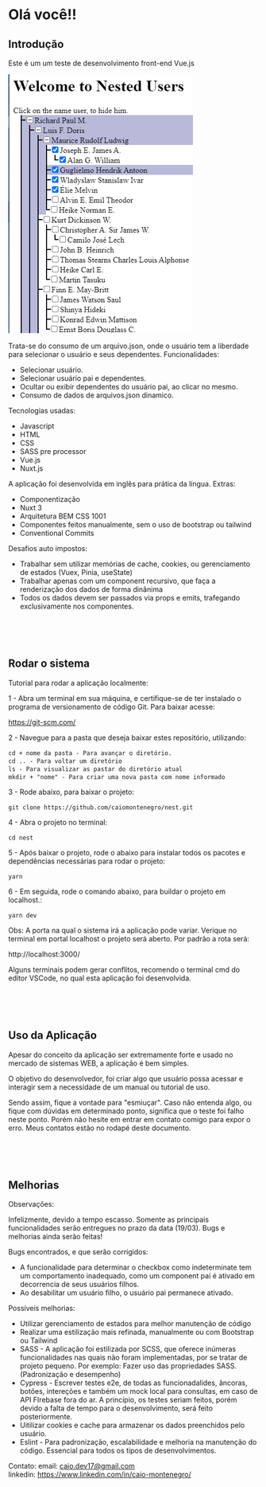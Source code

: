 <h1> Olá você!! </h1>

<h2>Introdução</h2>

<p>Este é um um teste de desenvolvimento front-end Vue.js</p>
<img src="assets/img/Capturar.PNG" alt="nest">

Trata-se do consumo de um arquivo.json, onde o usuário tem a liberdade
para selecionar o usuário e seus dependentes. Funcionalidades:

- Selecionar usuário.
- Selecionar usuário pai e dependentes.
- Ocultar ou exibir dependentes do usuário pai, ao clicar no mesmo.
- Consumo de dados de arquivos.json dinamico.

Tecnologias usadas:

- Javascript
- HTML
- CSS
- SASS pre processor
- Vue.js
- Nuxt.js

A aplicação foi desenvolvida em inglês para prática da língua. 
Extras:

- Componentização
- Nuxt 3 
- Arquitetura BEM CSS 1001
- Componentes feitos manualmente, sem o uso de bootstrap ou tailwind
- Conventional Commits

Desafios auto impostos:

- Trabalhar sem utilizar memórias de cache, cookies, ou gerenciamento de estados (Vuex, Pinia, useState)
- Trabalhar apenas com um component recursivo, que faça a renderização dos dados de forma
dinânima
- Todos os dados devem ser passados via props e emits, trafegando exclusivamente nos componentes.

</br></br></br>

<h2>Rodar o sistema</h2>

Tutorial para rodar a aplicação localmente:

1 - Abra um terminal em sua máquina, e certifique-se de ter instalado o 
programa de versionamento de código Git. Para baixar acesse:

https://git-scm.com/

2 - Navegue para a pasta que deseja baixar estes repositório, utilizando:

    cd + nome da pasta - Para avançar o diretório.
    cd .. - Para voltar um diretório
    ls - Para visualizar as pastar do diretório atual
    mkdir + "nome" - Para criar uma nova pasta com nome informado

3 - Rode abaixo, para baixar o projeto:

    git clone https://github.com/caiomontenegro/nest.git

4 - Abra o projeto no terminal:

    cd nest

5 - Após baixar o projeto, rode o abaixo para instalar todos os pacotes
e dependências necessárias para rodar o projeto:

    yarn 

6 - Em seguida, rode o comando abaixo, para buildar o projeto em localhost.:

    yarn dev

Obs: A porta na qual o sistema irá a aplicação pode variar. Verique no terminal
em portal localhost o projeto será aberto. Por padrão a rota será:

http://localhost:3000/

Alguns terminais podem gerar conflitos, recomendo o terminal cmd do editor 
VSCode, no qual esta aplicação foi desenvolvida.

</br></br></br>

<h2>Uso da Aplicação</h2>

Apesar do conceito da aplicação ser extremamente forte e usado no mercado de 
sistemas WEB, a aplicação é bem simples. 

O objetivo do desenvolvedor, foi criar algo que usuário possa acessar e interagir
sem a necessidade de um manual ou tutorial de uso. 

Sendo assim, fique a vontade para "esmiuçar". Caso não entenda algo, ou fique
com dúvidas em determinado ponto, significa que o teste foi falho neste ponto.
Porém não hesite em entrar em contato comigo para expor o erro. Meus contatos
estão no rodapé deste documento.


</br></br></br>

<h2>Melhorias</h2>

Observações:

Infelizmente, devido a tempo escasso. Somente as principais funcionalidades 
serão entregues no prazo da data (19/03). Bugs e melhorias ainda serão feitas!

Bugs encontrados, e que serão corrigidos:

- A funcionalidade para determinar o checkbox como indeterminate tem um comportamento
inadequado, como um component pai é ativado em decorrencia de seus usuários filhos.
- Ao desabilitar um usuário filho, o usuário pai permanece ativado.

Possíveis melhorias:

- Utilizar gerenciamento de estados para melhor manutenção de código
- Realizar uma estilização mais refinada, manualmente ou com Bootstrap ou Tailwind
- SASS - A aplicação foi estilizada por SCSS, que oferece inúmeras funcionalidades nas quais
não foram implementadas, por se tratar de projeto pequeno. Por exemplo:
Fazer uso das propriedades SASS.  (Padronização e desempenho)
- Cypress - Escrever testes e2e, de todas as funcionadalides, âncoras, botões, intereções
e também um mock local para consultas, em caso de API FIrebase fora do ar.
A princípio, os testes seriam feitos, porém devido a falta de tempo para o desenvolvimento, 
será feito posteriormente.
- Uitilizar cookies e cache para armazenar os dados preenchidos pelo usuário.
- Eslint - Para padronização, escalabilidade e melhoria na manutenção do código. Essencial
para todos os tipos de desenvolvimentos.


Contato:
email: caio.dev17@gmail.com </br>
linkedin: https://www.linkedin.com/in/caio-montenegro/

